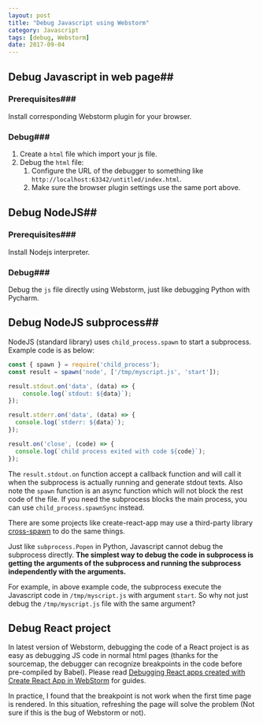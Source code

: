 ```yaml
---
layout: post
title: "Debug Javascript using Webstorm"
category: Javascript
tags: [debug, Webstorm]
date: 2017-09-04
---
```


## Debug Javascript in web page##

### Prerequisites###

Install corresponding Webstorm plugin for your browser.

### Debug###

1. Create a `html` file which import your js file.
2. Debug the `html` file:
   1. Configure the URL of the debugger to something like `http://localhost:63342/untitled/index.html`.
   2. Make sure the browser plugin settings use the same port above.

## Debug NodeJS##

### Prerequisites###

Install Nodejs interpreter.

### Debug###

Debug the `js` file directly using Webstorm, just like debugging Python with Pycharm.

<!--break-->

## Debug NodeJS subprocess##

NodeJS (standard library) uses `child_process.spawn` to start a subprocess. Example code is as below:

```javascript
const { spawn } = require('child_process');
const result = spawn('node', ['/tmp/myscript.js', 'start']);

result.stdout.on('data', (data) => {
    console.log(`stdout: ${data}`);
});

result.stderr.on('data', (data) => {
  console.log(`stderr: ${data}`);
});

result.on('close', (code) => {
  console.log(`child process exited with code ${code}`);
});
```

The `result.stdout.on` function accept a callback function and will call it when the subprocess is actually running and generate stdout texts. Also note the `spawn` function is an async function which will not block the rest code of the file. If you need the subprocess blocks the main process, you can use `child_process.spawnSync` instead.

There are some projects like create-react-app may use a third-party library [cross-spawn](https://github.com/IndigoUnited/node-cross-spawn) to do the same things.

Just like `subprocess.Popen` in Python, Javascript cannot debug the subprocess directly. **The simplest way to debug the code in subprocess is getting the arguments of the subprocess and running the subprocess independently with the arguments.**

For example, in above example code, the subprocess execute the Javascript code in `/tmp/myscript.js` with argument `start`. So why not just debug the `/tmp/myscript.js` file with the same argument?

## Debug React project

In latest version of Webstorm, debugging the code of a React project is as easy as debugging JS code in normal html pages (thanks for the sourcemap, the debugger can recognize breakpoints in the code before pre-compiled by Babel). Please read [Debugging React apps created with Create React App in WebStorm](https://blog.jetbrains.com/webstorm/2017/01/debugging-react-apps/) for guides.

In practice, I found that the breakpoint is not work when the first time page is rendered. In this situation, refreshing the page will solve the problem (Not sure if this is the bug of Webstorm or not).